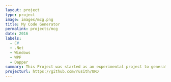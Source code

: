 ```yaml
---
layout: project
type: project
image: images/mcg.png
title: My Code Generator
permalink: projects/mcg
date: 2016
labels:
  - C#
  - .Net
  - Windows
  - WPF
  - Dapper
summary: This Project was started as an experimental project to generate complete data access layer between an SQL Server database .Net application. after few months became a working solution to the problem.
projecturl: https://github.com/rusith/URD
---
```

